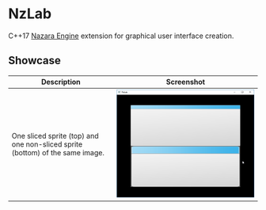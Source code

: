 # NzLab
C++17 [Nazara Engine](https://github.com/DigitalPulseSoftware/NazaraEngine) extension for graphical user interface creation.

## Showcase
Description | Screenshot
----------- | -------------
One sliced sprite (top) and one non-sliced sprite (bottom) of the same image. | ![NzLab_slicedsprite.png](https://github.com/NeDKaM/NzLab/blob/MajorUpdate/examples/screenshots/NzLab_slicedsprite.png?raw=true)

